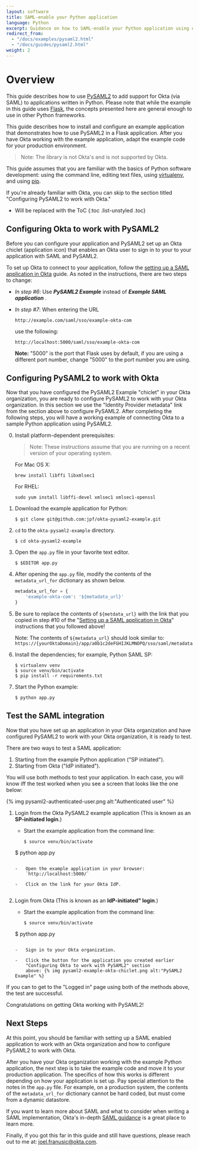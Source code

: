 ```yaml
---
layout: software
title: SAML-enable your Python application
language: Python
excerpt: Guidance on how to SAML-enable your Python application using open source PySAML2.
redirect_from:
  - "/docs/examples/pysaml2.html"
  - "/docs/guides/pysaml2.html"
weight: 2
---
```


# Overview

This guide describes how to use [PySAML2](https://github.com/rohe/pysaml2) to add support
for Okta (via SAML) to applications written in Python. Please note that while the example in this guide uses
[Flask](http://flask.pocoo.org/), the concepts presented here are general enough to use in other Python frameworks.

This guide describes how to install and configure an example
application that demonstrates how to use PySAML2 in a Flask application.
After you have Okta working with the example application,
adapt the example code for your production environment.

>Note: The library is not Okta's and is not supported by Okta.

This guide assumes that you are familiar with the basics of Python
software development: using the command line, editing text files,
using [virtualenv](https://virtualenv.pypa.io/en/latest/), and using
[pip](https://en.wikipedia.org/wiki/Pip_%28package_manager%29).

If you're already familiar with Okta, you can skip to the
section titled "Configuring PySAML2 to work with Okta."

* Will be replaced with the ToC
{:toc .list-unstyled .toc}

## Configuring Okta to work with PySAML2

Before you can configure your application and PySAML2 set up an
Okta chiclet (application icon) that enables an Okta user to sign in to your to your application with SAML and PySAML2.

To set up Okta to connect to your application, follow the
[setting up a SAML application in Okta](/docs/guides/setting_up_a_saml_application_in_okta)
guide. As noted in the instructions, there are two steps to change:

* *In step \#6*: Use ***PySAML2 Example*** instead of ***Example SAML application*** .
* *In step \#7*: When entering the URL

  ~~~ shell
  http://example.com/saml/sso/example-okta-com
  ~~~

  use the following:

  ~~~ shell
  http://localhost:5000/saml/sso/example-okta-com
  ~~~

  **Note:** "5000" is the port that Flask uses by default, if you are using a different port number, change "5000" to the port number you are using.


## Configuring PySAML2 to work with Okta

Now that you have configured the PySAML2 Example "chiclet" in your Okta organization, you
are ready to configure PySAML2 to work with your Okta organization. In this
section we use the "Identity Provider metadata" link from the
section above to configure PySAML2. After completing
the following steps, you will have a working example of connecting Okta to a sample Python application using PySAML2.

0.  Install platform-dependent prerequisites:

    > Note: These instructions assume that you are running on a recent version of your operating system.

    For Mac OS X:

    ~~~ shell
    brew install libffi libxmlsec1
    ~~~

    For RHEL:

    ~~~ shell
    sudo yum install libffi-devel xmlsec1 xmlsec1-openssl
    ~~~

1.  Download the example application for Python:

    ~~~ shell
    $ git clone git@github.com:jpf/okta-pysaml2-example.git
    ~~~

2.  `cd` to the `okta-pysaml2-example` directory.

    ~~~ shell
    $ cd okta-pysaml2-example
    ~~~

3.  Open the `app.py` file in your favorite text editor.

    ~~~ shell
    $ $EDITOR app.py
    ~~~

4.  After opening the `app.py` file, modify the contents of the `metadata_url_for` dictionary as shown below.

    ~~~ python
    metadata_url_for = {
        'example-okta-com': '${metadata_url}'
    }
    ~~~

5.  Be sure to replace the contents of `${metdata_url}` with the link
    that you copied in step \#10 of the
    "[Setting up a SAML application in Okta](/docs/guides/setting_up_a_saml_application_in_okta)"
    instructions that you followed above!

    Note: The contents of `${metadata_url}` should look similar to: `https://{yourOktaDomain}/app/a0b1c2deFGHIJKLMNOPQ/sso/saml/metadata`

6.  Install the dependencies; for example, Python SAML SP:

    ~~~ shell
    $ virtualenv venv
    $ source venv/bin/activate
    $ pip install -r requirements.txt
    ~~~

7.  Start the Python example:

    ~~~ shell
    $ python app.py
    ~~~

## Test the SAML integration

Now that you have set up an application in your Okta organization and have
configured PySAML2 to work with your Okta organization, it is ready to test.

There are two ways to test a SAML application:

1. Starting from the example Python application ("SP initiated").
2. Starting from Okta ("IdP initiated").

You will use both methods to test your application. In each case, you will know iff the
test worked when you see a screen that looks like the one below:

{% img pysaml2-authenticated-user.png alt:"Authenticated user" %}


1.  Login from the Okta PySAML2 example application (This is
    known as an **SP-initiated login**.)

    -   Start the example application from the command line:

    	~~~ shell
    	$ source venv/bin/activate
	$ python app.py
	~~~

    -   Open the example application in your browser:
        `http://localhost:5000/`

    -   Click on the link for your Okta IdP.


2.  Login from Okta (This is known as an **IdP-initiated" login**.)

    -   Start the example application from the command line:

    	~~~ shell
    	$ source venv/bin/activate
	$ python app.py
	~~~

    -   Sign in to your Okta organization.

    -   Click the button for the application you created earlier
        "Configuring Okta to work with PySAML2" section
        above: {% img pysaml2-example-okta-chiclet.png alt:"PySAML2 Example" %}

If you can to get to the "Logged in" page using both of the
methods above, the test are successful.

Congratulations on getting Okta working with PySAML2!

## Next Steps

At this point, you should be familiar with setting up a SAML enabled application
to work with an Okta organization and how to configure PySAML2 to work with Okta.

After you have your Okta organization working with the example Python
application, the next step is to take the example code and move
it to your production application. The specifics of how this works is
different depending on how your application is set
up. Pay special attention to the notes in the `app.py` file. For
example, on a production system, the contents of the
`metadata_url_for` dictionary cannot be hard coded, but must come
from a dynamic datastore.

If you want to learn more about SAML and what to consider when writing a SAML implementation, Okta's
in-depth [SAML guidance](/docs/getting_started/saml_guidance)
is a great place to learn more.

Finally, if you got this far in this guide and still have questions,
please reach out to me at: joel.franusic@okta.com.
